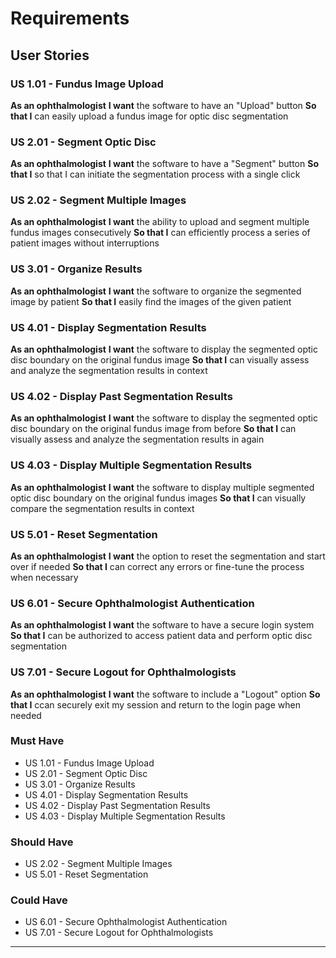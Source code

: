 # Requirements


## User Stories

### **US 1.01 -  Fundus Image Upload**
**As an ophthalmologist**
**I want**  the software to have an "Upload" button
**So that I**  can easily upload a fundus image for optic disc segmentation

### **US 2.01 - Segment Optic Disc**
**As an ophthalmologist**
**I want**  the software to have a "Segment" button
**So that I**  so that I can initiate the segmentation process with a single click

### **US 2.02 - Segment Multiple Images**
**As an ophthalmologist**
**I want**  the ability to upload and segment multiple fundus images consecutively
**So that I** can efficiently process a series of patient images without interruptions

### **US 3.01 - Organize Results**
**As an ophthalmologist**
**I want** the software to organize the segmented image by patient
**So that I**  easily find the images of the given patient

### **US 4.01 - Display Segmentation Results**
**As an ophthalmologist**
**I want** the software to display the segmented optic disc boundary on the original fundus image
**So that I** can visually assess and analyze the segmentation results in context

### **US 4.02 - Display Past Segmentation Results**
**As an ophthalmologist**
**I want** the software to display the segmented optic disc boundary on the original fundus image from before
**So that I** can visually assess and analyze the segmentation results in again

### **US 4.03 - Display Multiple Segmentation Results**
**As an ophthalmologist**
**I want** the software to display multiple segmented optic disc boundary on the original fundus images
**So that I** can visually compare the segmentation results in context

### **US 5.01 - Reset Segmentation**
**As an ophthalmologist**
**I want** the option to reset the segmentation and start over if needed
**So that I** can correct any errors or fine-tune the process when necessary


### **US 6.01 - Secure Ophthalmologist Authentication**
**As an ophthalmologist**
**I want**  the software to have a secure login system
**So that I** can be authorized to  access patient data and perform optic disc segmentation

### **US 7.01 - Secure Logout for Ophthalmologists**
**As an ophthalmologist**
**I want** the software to include a "Logout" option
**So that I** ccan securely exit my session and return to the login page when needed

### **Must Have**
* US 1.01 - Fundus Image Upload
* US 2.01 - Segment Optic Disc
* US 3.01 - Organize Results
* US 4.01 - Display Segmentation Results
* US 4.02 - Display Past Segmentation Results
* US 4.03 - Display Multiple Segmentation Results

### **Should Have**
* US 2.02 - Segment Multiple Images
* US 5.01 - Reset Segmentation

### **Could Have**
* US 6.01 - Secure Ophthalmologist Authentication
* US 7.01 - Secure Logout for Ophthalmologists


***


